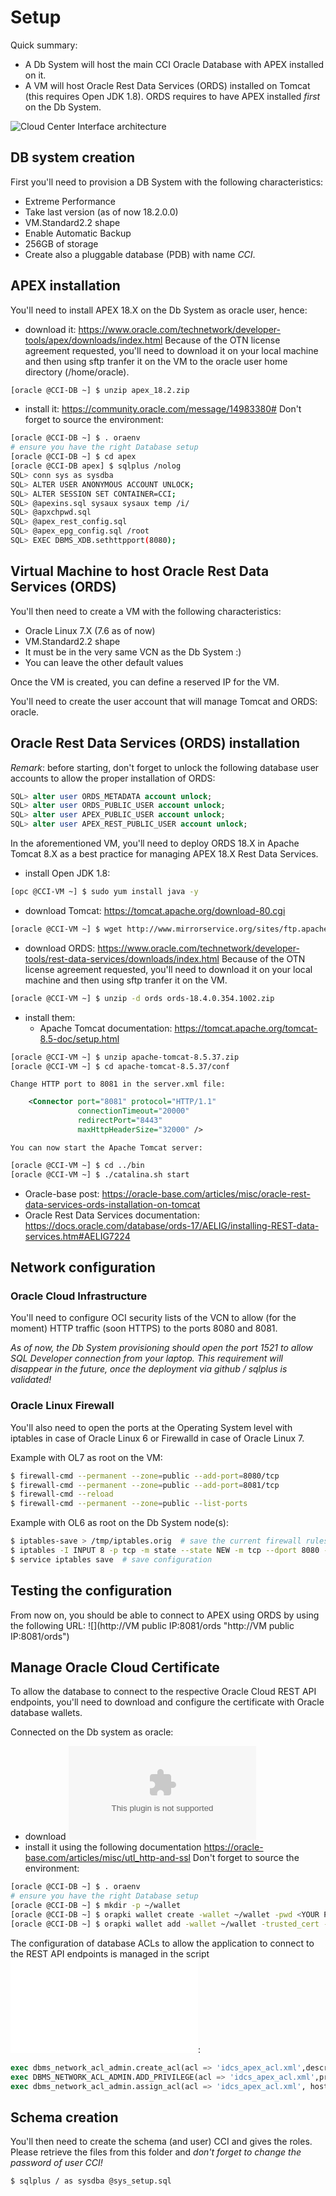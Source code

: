 # Setup
Quick summary:
- A Db System will host the main CCI Oracle Database with APEX installed on it.
- A VM will host Oracle Rest Data Services (ORDS) installed on Tomcat (this requires Open JDK 1.8). ORDS requires to have APEX installed _first_ on the Db System.

![Cloud Center Interface architecture](./CCI-Architecture.png "Cloud Center Interface architecture")

## DB system creation
First you'll need to provision a DB System with the following characteristics:
- Extreme Performance
- Take last version (as of now 18.2.0.0)
- VM.Standard2.2 shape
- Enable Automatic Backup
- 256GB of storage
- Create also a pluggable database (PDB) with name *CCI*.

## APEX installation
You'll need to install APEX 18.X on the Db System as oracle user, hence:
- download it: https://www.oracle.com/technetwork/developer-tools/apex/downloads/index.html
Because of the OTN license agreement requested, you'll need to download it on your local machine and then using sftp tranfer it on the VM to the oracle user home directory (/home/oracle).
```Bash
[oracle @CCI-DB ~] $ unzip apex_18.2.zip
```

- install it: https://community.oracle.com/message/14983380#
  Don't forget to source the environment:
```Bash
[oracle @CCI-DB ~] $ . oraenv
# ensure you have the right Database setup
[oracle @CCI-DB ~] $ cd apex
[oracle @CCI-DB apex] $ sqlplus /nolog
SQL> conn sys as sysdba
SQL> ALTER USER ANONYMOUS ACCOUNT UNLOCK;
SQL> ALTER SESSION SET CONTAINER=CCI;
SQL> @apexins.sql sysaux sysaux temp /i/
SQL> @apxchpwd.sql
SQL> @apex_rest_config.sql
SQL> @apex_epg_config.sql /root
SQL> EXEC DBMS_XDB.sethttpport(8080);
```

## Virtual Machine to host Oracle Rest Data Services (ORDS)
You'll then need to create a VM with the following characteristics:
- Oracle Linux 7.X (7.6 as of now)
- VM.Standard2.2 shape
- It must be in the very same VCN as the Db System :)
- You can leave the other default values

Once the VM is created, you can define a reserved IP for the VM.

You'll need to create the user account that will manage Tomcat and ORDS: oracle.

## Oracle Rest Data Services (ORDS) installation
*Remark*: before starting, don't forget to unlock the following database user accounts to allow the proper installation of ORDS:
```SQL
SQL> alter user ORDS_METADATA account unlock;
SQL> alter user ORDS_PUBLIC_USER account unlock;
SQL> alter user APEX_PUBLIC_USER account unlock;
SQL> alter user APEX_REST_PUBLIC_USER account unlock;
```

In the aforementioned VM, you'll need to deploy ORDS 18.X in Apache Tomcat 8.X as a best practice for managing APEX 18.X Rest Data Services. 

- install Open JDK 1.8:
```Bash
[opc @CCI-VM ~] $ sudo yum install java -y
```

- download Tomcat: https://tomcat.apache.org/download-80.cgi
```Bash
[oracle @CCI-VM ~] $ wget http://www.mirrorservice.org/sites/ftp.apache.org/tomcat/tomcat-8/v8.5.37/bin/apache-tomcat-8.5.37.zip
```

- download ORDS: https://www.oracle.com/technetwork/developer-tools/rest-data-services/downloads/index.html
  Because of the OTN license agreement requested, you'll need to download it on your local machine and then using sftp tranfer it on the VM.
```Bash
[oracle @CCI-VM ~] $ unzip -d ords ords-18.4.0.354.1002.zip
```

- install them:
  - Apache Tomcat documentation: https://tomcat.apache.org/tomcat-8.5-doc/setup.html
```Bash
[oracle @CCI-VM ~] $ unzip apache-tomcat-8.5.37.zip
[oracle @CCI-VM ~] $ cd apache-tomcat-8.5.37/conf
```
    Change HTTP port to 8081 in the server.xml file:
```XML
    <Connector port="8081" protocol="HTTP/1.1"
               connectionTimeout="20000"
               redirectPort="8443"
               maxHttpHeaderSize="32000" />
```

    You can now start the Apache Tomcat server:
```Bash
[oracle @CCI-VM ~] $ cd ../bin
[oracle @CCI-VM ~] $ ./catalina.sh start
```  

  - Oracle-base post: https://oracle-base.com/articles/misc/oracle-rest-data-services-ords-installation-on-tomcat
  - Oracle Rest Data Services documentation: https://docs.oracle.com/database/ords-17/AELIG/installing-REST-data-services.htm#AELIG7224

## Network configuration

### Oracle Cloud Infrastructure
You'll need to configure OCI security lists of the VCN to allow (for the moment) HTTP traffic (soon HTTPS) to the ports 8080 and 8081.

*As of now, the Db System provisioning should open the port 1521 to allow SQL Developer connection from your laptop. This requirement will disappear in the future, once the deployment via github / sqlplus is validated!*

### Oracle Linux Firewall
You'll also need to open the ports at the Operating System level with iptables in case of Oracle Linux 6 or Firewalld in case of Oracle Linux 7.

Example with OL7 as root on the VM:
```Bash
$ firewall-cmd --permanent --zone=public --add-port=8080/tcp
$ firewall-cmd --permanent --zone=public --add-port=8081/tcp
$ firewall-cmd --reload
$ firewall-cmd --permanent --zone=public --list-ports
```

Example with OL6 as root on the Db System node(s):
```Bash
$ iptables-save > /tmp/iptables.orig  # save the current firewall rules
$ iptables -I INPUT 8 -p tcp -m state --state NEW -m tcp --dport 8080 -j ACCEPT -m comment --comment "Required for APEX"
$ service iptables save  # save configuration
```

## Testing the configuration
From now on, you should be able to connect to APEX using ORDS by using the following URL: ![](http://VM public IP:8081/ords "http://VM public IP:8081/ords") 

## Manage Oracle Cloud Certificate
To allow the database to connect to the respective Oracle Cloud REST API endpoints, you'll need to download and configure the certificate with Oracle database wallets.

Connected on the Db system as oracle:
- download ![Oracle Cloud Certificate](./oracclecloud.com.cer "Oracle Cloud Certificate")
- install it using the following documentation https://oracle-base.com/articles/misc/utl_http-and-ssl
Don't forget to source the environment:
```Bash
[oracle @CCI-DB ~] $ . oraenv
# ensure you have the right Database setup
[oracle @CCI-DB ~] $ mkdir -p ~/wallet
[oracle @CCI-DB ~] $ orapki wallet create -wallet ~/wallet -pwd <YOUR PASSWORD> -auto_login
[oracle @CCI-DB ~] $ orapki wallet add -wallet ~/wallet -trusted_cert -cert "/host/oracle/oracclecloud.com.cer" -pwd <YOUR PASSWORD>
```

The configuration of database ACLs to allow the application to connect to the REST API endpoints is managed in the script ![sys_setup.sql](./sys_setup.sql "sys_setup.sql"): 
```SQL
exec dbms_network_acl_admin.create_acl(acl => 'idcs_apex_acl.xml',description => 'IDCS HTTP ACL', principal => 'APEX_180200', is_grant => TRUE,privilege => 'connect',start_date => null,end_date => null);
exec DBMS_NETWORK_ACL_ADMIN.ADD_PRIVILEGE(acl => 'idcs_apex_acl.xml',principal => 'APEX_180200',is_grant => true,privilege => 'resolve');
exec dbms_network_acl_admin.assign_acl(acl => 'idcs_apex_acl.xml', host => '*.oraclecloud.com', lower_port => 443, upper_port => 443);
```

## Schema creation
You'll then need to create the schema (and user) CCI and gives the roles. Please retrieve the files from this folder and *don't forget to change the password of user CCI!*

```Bash
$ sqlplus / as sysdba @sys_setup.sql
```
